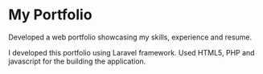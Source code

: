 
# My Portfolio

Developed a web portfolio showcasing my skills, experience and resume.

I developed this portfolio using Laravel framework. Used HTML5, PHP and javascript for the building the application.
